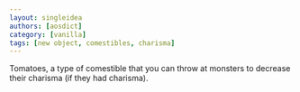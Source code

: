 ```yaml
---
layout: singleidea
authors: [aosdict]
category: [vanilla]
tags: [new object, comestibles, charisma]
---
```

Tomatoes, a type of comestible that you can throw at monsters to decrease their charisma (if they had charisma).
